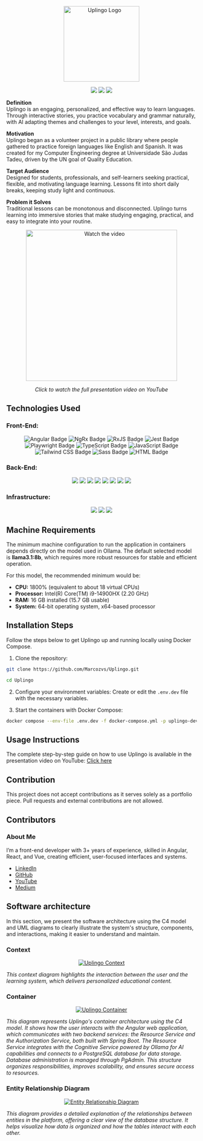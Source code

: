 <p align="center">
  <a href="https://marcozvs.github.io/UplingoPublicPage/" target="_blank" rel="noopener noreferrer">
    <img src="./images/logo.png" alt="Uplingo Logo" width="200"/>
  </a>
</p>

<p align="center">
  <img src="https://img.shields.io/badge/Maintained-yes-brightgreen">
  <img src="https://img.shields.io/badge/License-CC%20BY--NC%204.0-lightgrey">
  <img src="https://img.shields.io/badge/PRs-not%20allowed-red">
</p>

<p>
<strong>Definition</strong><br>
Uplingo is an engaging, personalized, and effective way to learn languages. Through interactive stories, you practice vocabulary and grammar naturally, with AI adapting themes and challenges to your level, interests, and goals.
</p>

<p>
<strong>Motivation</strong><br>
Uplingo began as a volunteer project in a public library where people gathered to practice foreign languages like English and Spanish. It was created for my Computer Engineering degree at Universidade São Judas Tadeu, driven by the UN goal of Quality Education.
</p>

<p>
<strong>Target Audience</strong><br>
Designed for students, professionals, and self-learners seeking practical, flexible, and motivating language learning. Lessons fit into short daily breaks, keeping study light and continuous.
</p>

<p>
<strong>Problem it Solves</strong><br>
Traditional lessons can be monotonous and disconnected. Uplingo turns learning into immersive stories that make studying engaging, practical, and easy to integrate into your routine.
</p>

<p align="center">
  <a href="https://youtu.be/LUQ8-kdwiQs?si=cn_Y9tPbIfkQMZ_F">
    <img src="https://img.youtube.com/vi/LUQ8-kdwiQs/0.jpg" alt="Watch the video" width="400"/>
  </a>
</p>
<p align="center"><em>Click to watch the full presentation video on YouTube</em></p>

## Technologies Used

### Front-End:

<p align="center">
  <img src="https://img.shields.io/badge/Angular-DD0031?logo=angular&logoColor=white" alt="Angular Badge">
  <img src="https://img.shields.io/badge/NgRx-BA2BD2?logo=ngrx&logoColor=white" alt="NgRx Badge">
  <img src="https://img.shields.io/badge/RxJS-B7178C?logo=reactivex&logoColor=white" alt="RxJS Badge">
  <img src="https://img.shields.io/badge/Jest-C21325?logo=jest&logoColor=white" alt="Jest Badge">
  <img src="https://img.shields.io/badge/Playwright-45ba4b?logo=microsoftedge&logoColor=white" alt="Playwright Badge">
  <img src="https://img.shields.io/badge/TypeScript-3178C6?logo=typescript&logoColor=white" alt="TypeScript Badge">
  <img src="https://img.shields.io/badge/JavaScript-F7DF1E?logo=javascript&logoColor=black" alt="JavaScript Badge">
  <img src="https://img.shields.io/badge/Tailwind_CSS-38B2AC?logo=tailwind-css&logoColor=white" alt="Tailwind CSS Badge">
  <img src="https://img.shields.io/badge/Sass-CC6699?logo=sass&logoColor=white" alt="Sass Badge">
  <img src="https://img.shields.io/badge/HTML-E34F26?logo=html5&logoColor=white" alt="HTML Badge">
</p>

### Back-End:

<p align="center">
  <img src="https://img.shields.io/badge/Spring%20Boot-6DB33F?logo=springboot&logoColor=white">
  <img src="https://img.shields.io/badge/Java-007396?logo=openjdk&logoColor=white">
  <img src="https://img.shields.io/badge/PostgreSQL-4169E1?logo=postgresql&logoColor=white">
  <img src="https://img.shields.io/badge/SQL-003B57?logo=mysql&logoColor=white">
  <img src="https://img.shields.io/badge/Hibernate-59666C?logo=hibernate&logoColor=white">
  <img src="https://img.shields.io/badge/MapStruct-FF6F00">
  <img src="https://img.shields.io/badge/Lombok-BC322C?logo=java">
  <img src="https://img.shields.io/badge/Ollama-000000">
</p>

### Infrastructure:

<p align="center">
  <img src="https://img.shields.io/badge/Docker-2496ED?logo=docker&logoColor=white">
  <img src="https://img.shields.io/badge/Docker%20Compose-384d54?logo=docker&logoColor=white">
  <img src="https://img.shields.io/badge/Kubernetes-326CE5?logo=kubernetes&logoColor=white">
</p>

## Machine Requirements

The minimum machine configuration to run the application in containers depends directly on the model used in Ollama. The default selected model is **llama3.1:8b**, which requires more robust resources for stable and efficient operation.

For this model, the recommended minimum would be:

- **CPU:** 1800% (equivalent to about 18 virtual CPUs)
- **Processor:** Intel(R) Core(TM) i9-14900HX (2.20 GHz)
- **RAM:** 16 GB installed (15.7 GB usable)
- **System:** 64-bit operating system, x64-based processor

## Installation Steps

Follow the steps below to get Uplingo up and running locally using Docker Compose.

1. Clone the repository:

```bash
git clone https://github.com/Marcozvs/Uplingo.git
```

```bash
cd Uplingo
```

2. Configure your environment variables:
   Create or edit the `.env.dev` file with the necessary variables.

3. Start the containers with Docker Compose:

```bash
docker compose --env-file .env.dev -f docker-compose.yml -p uplingo-dev up -d
```

## Usage Instructions

The complete step-by-step guide on how to use Uplingo is available in the presentation video on YouTube: [Click here](https://www.youtube.com/watch?v=LUQ8-kdwiQs&t=165s)

## Contribution

This project does not accept contributions as it serves solely as a portfolio piece. Pull requests and external contributions are not allowed.

## Contributors

### About Me

I’m a front-end developer with 3+ years of experience, skilled in Angular, React, and Vue, creating efficient, user-focused interfaces and systems.

- [LinkedIn](https://www.linkedin.com/in/marcoz-silva/)
- [GitHub](https://github.com/Marcozvs)
- [YouTube](https://www.youtube.com/@MarcozDev)
- [Medium](https://medium.com/@marcoz-silva)

## Software architecture

<p>
In this section, we present the software architecture using the C4 model and UML diagrams to clearly illustrate the system's structure, components, and interactions, making it easier to understand and maintain.
</p>

### Context

<p align="center">
  <a href="https://drive.google.com/file/d/1HtnzPQ1rlSPXeVrr2APA7okR7eaecAbh/view?usp=sharing" target="_blank" rel="noopener noreferrer">
    <img src="./images/context.jpeg" alt="Uplingo Context"/>
  </a>
</p>
<p><em>
This context diagram highlights the interaction between the user and the learning system, which delivers personalized educational content.
</em></p>

### Container

<p align="center">
  <a href="https://drive.google.com/file/d/1cJIk6l87DJfN3UDrMwME3oMiS5JvGfNY/view?usp=sharing" target="_blank" rel="noopener noreferrer">
    <img src="./images/container.jpeg" alt="Uplingo Container"/>
  </a>
</p>
<p><em>
This diagram represents Uplingo's container architecture using the C4 model. It shows how the user interacts with the Angular web application, which communicates with two backend services: the Resource Service and the Authorization Service, both built with Spring Boot. The Resource Service integrates with the Cognitive Service powered by Ollama for AI capabilities and connects to a PostgreSQL database for data storage. Database administration is managed through PgAdmin. This structure organizes responsibilities, improves scalability, and ensures secure access to resources.
</em></p>

### Entity Relationship Diagram

<p align="center">
  <a href="https://drive.google.com/file/d/1251UUj4co4V5hMMHCUZte7U8i1i4s7cl/view?usp=sharing" target="_blank" rel="noopener noreferrer">
    <img src="./images/entity-relationship-diagram.png" alt="Entity Relationship Diagram"/>
  </a>
</p>
<p><em>
This diagram provides a detailed explanation of the relationships between entities in the platform, offering a clear view of the database structure. It helps visualize how data is organized and how the tables interact with each other.
</em></p>
